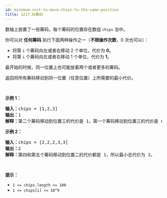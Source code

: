 ```yaml
---
id: minimum-cost-to-move-chips-to-the-same-position
title: 1217.玩筹码
---
```

数轴上放置了一些筹码，每个筹码的位置存在数组 <code>chips</code> 当中。

你可以对 **任何筹码** 执行下面两种操作之一（**不限操作次数**，0 次也可以）：


- 将第 <code>i</code> 个筹码向左或者右移动 2 个单位，代价为 **0**。
- 将第 <code>i</code> 个筹码向左或者右移动 1 个单位，代价为 **1**。

最开始的时候，同一位置上也可能放着两个或者更多的筹码。

返回将所有筹码移动到同一位置（任意位置）上所需要的最小代价。

 

**示例 1：**


<pre><strong>输入：</strong>chips = [1,2,3]<br/><strong>输出：</strong>1<br/><strong>解释：</strong>第二个筹码移动到位置三的代价是 1，第一个筹码移动到位置三的代价是 0，总代价为 1。<br/></pre>

**示例 2：**


<pre><strong>输入：</strong>chips = [2,2,2,3,3]<br/><strong>输出：</strong>2<br/><strong>解释：</strong>第四和第五个筹码移动到位置二的代价都是 1，所以最小总代价为 2。<br/></pre>

 

**提示：**


- <code>1 &lt;= chips.length &lt;= 100</code>
- <code>1 &lt;= chips[i] &lt;= 10^9</code>
